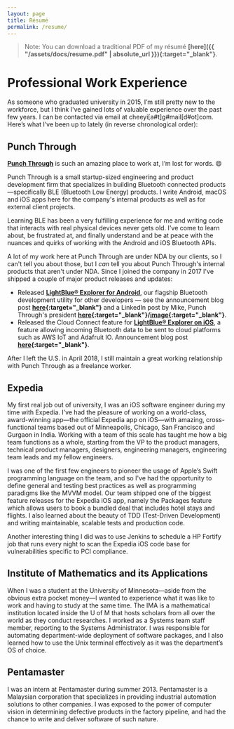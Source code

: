 ```yaml
---
layout: page
title: Résumé
permalink: /resume/
---
```


> Note: You can download a traditional PDF of my résumé **[here]({{ "/assets/docs/resume.pdf" | absolute_url }}){:target="_blank"}**.

# Professional Work Experience

As someone who graduated university in 2015, I’m still pretty new to the workforce, but I think I've gained lots of valuable experience over the past few years. I can be contacted via email at cheeyi[a#t]g#mail[d#ot]com. Here’s what I’ve been up to lately (in reverse chronological order):

## Punch Through

**[Punch Through][punchthrough]** is such an amazing place to work at, I’m lost for words. 😄

Punch Through is a small startup-sized engineering and product development firm that specializes in building Bluetooth connected products—specifically BLE (Bluetooth Low Energy) products. I write Android, macOS and iOS apps here for the company's internal products as well as for external client projects. 

Learning BLE has been a very fulfilling experience for me and writing code that interacts with real physical devices never gets old. I've come to learn about, be frustrated at, and finally understand and be at peace with the nuances and quirks of working with the Android and iOS Bluetooth APIs.

A lot of my work here at Punch Through are under NDA by our clients, so I can't tell you about those, but I *can* tell you about Punch Through's internal products that aren't under NDA. Since I joined the company in 2017 I've shipped a couple of major product releases and updates:

- Released **[LightBlue® Explorer for Android][lbx-android]**, our flagship Bluetooth development utility for other developers — see the announcement blog post **[here][lbx-android-announcement]{:target="_blank"}** and a LinkedIn post by Mike, Punch Through's president **[here][lbx-android-mike-linkedin-post]{:target="_blank"}/[image][lbx-android-mike-linkedin-post-image]{:target="_blank"}**.
- Released the Cloud Connect feature for **[LightBlue® Explorer on iOS][lbx-ios]**, a feature allowing incoming Bluetooth data to be sent to cloud platforms such as AWS IoT and Adafruit IO. Announcement blog post **[here][cloud-connect-announcement]{:target="_blank"}**.

After I left the U.S. in April 2018, I still maintain a great working relationship with Punch Through as a freelance worker.

## Expedia

My first real job out of university, I was an iOS software engineer during my time with Expedia. I’ve had the pleasure of working on a world-class, award-winning app—the official Expedia app on iOS—with amazing, cross-functional teams based out of Minneapolis, Chicago, San Francisco and Gurgaon in India. Working with a team of this scale has taught me how a big team functions as a whole, starting from the VP to the product managers, technical product managers, designers, engineering managers, engineering team leads and my fellow engineers.

I was one of the first few engineers to pioneer the usage of Apple’s Swift programming language on the team, and so I've had the opportunity to define general and testing best practices as well as programming paradigms like the MVVM model. Our team shipped one of the biggest feature releases for the Expedia iOS app, namely the Packages feature which allows users to book a bundled deal that includes hotel stays and flights. I also learned about the beauty of TDD (Test-Driven Development) and writing maintainable, scalable tests and production code.

Another interesting thing I did was to use Jenkins to schedule a HP Fortify job that runs every night to scan the Expedia iOS code base for vulnerabilities specific to PCI compliance.

## Institute of Mathematics and its Applications

When I was a student at the University of Minnesota—aside from the obvious extra pocket money—I wanted to experience what it was like to work and having to study at the same time. The IMA is a mathematical institution located inside the U of M that hosts scholars from all over the world as they conduct researches. I worked as a Systems team staff member, reporting to the Systems Administrator. I was responsible for automating department-wide deployment of software packages, and I also learned how to use the Unix terminal effectively as it was the department’s OS of choice.

## Pentamaster

I was an intern at Pentamaster during summer 2013. Pentamaster is a Malaysian corporation that specializes in providing industrial automation solutions to other companies. I was exposed to the power of computer vision in determining defective products in the factory pipeline, and had the chance to write and deliver software of such nature.

[punchthrough]: https://punchthrough.com
[lbx-android-announcement]: https://www.punchthrough.com/blog/posts/introducing-lightblue-explorer-for-android
[lbx-android-mike-linkedin-post-image]: /assets/images/mike-linkedin-post.png
[lbx-android-mike-linkedin-post]: https://www.linkedin.com/feed/update/urn:li:activity:6303761722201251840
[lbx-android]: https://play.google.com/store/apps/details?id=com.punchthrough.lightblueexplorer
[lbx-ios]: https://itunes.apple.com/us/app/lightblue-explorer/id557428110?mt=8
[cloud-connect-announcement]: https://www.punchthrough.com/blog/posts/introducing-cloud-connect-for-lightblue-explorer
